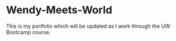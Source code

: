 # Wendy-Meets-World
This is my portfolio which will be updated as I work through the UW Bootcamp course. 
